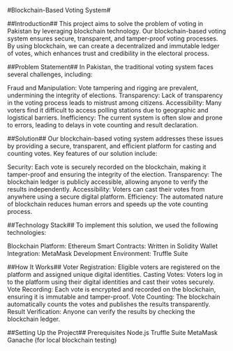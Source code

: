 #Blockchain-Based Voting System#

##Introduction##
This project aims to solve the problem of voting in Pakistan by leveraging blockchain technology. Our blockchain-based voting system ensures secure, transparent, and tamper-proof voting processes. By using blockchain, we can create a decentralized and immutable ledger of votes, which enhances trust and credibility in the electoral process.

##Problem Statement##
In Pakistan, the traditional voting system faces several challenges, including:

Fraud and Manipulation: Vote tampering and rigging are prevalent, undermining the integrity of elections.
Transparency: Lack of transparency in the voting process leads to mistrust among citizens.
Accessibility: Many voters find it difficult to access polling stations due to geographic and logistical barriers.
Inefficiency: The current system is often slow and prone to errors, leading to delays in vote counting and result declaration.

##Solution##
Our blockchain-based voting system addresses these issues by providing a secure, transparent, and efficient platform for casting and counting votes. Key features of our solution include:

Security: Each vote is securely recorded on the blockchain, making it tamper-proof and ensuring the integrity of the election.
Transparency: The blockchain ledger is publicly accessible, allowing anyone to verify the results independently.
Accessibility: Voters can cast their votes from anywhere using a secure digital platform.
Efficiency: The automated nature of blockchain reduces human errors and speeds up the vote counting process.

##Technology Stack##
To implement this solution, we used the following technologies:

Blockchain Platform: Ethereum
Smart Contracts: Written in Solidity
Wallet Integration: MetaMask
Development Environment: Truffle Suite

##How It Works##
Voter Registration: Eligible voters are registered on the platform and assigned unique digital identities.
Casting Votes: Voters log in to the platform using their digital identities and cast their votes securely.
Vote Recording: Each vote is encrypted and recorded on the blockchain, ensuring it is immutable and tamper-proof.
Vote Counting: The blockchain automatically counts the votes and publishes the results transparently.
Result Verification: Anyone can verify the results by checking the blockchain ledger.

##Setting Up the Project##
Prerequisites
Node.js
Truffle Suite
MetaMask
Ganache (for local blockchain testing)
